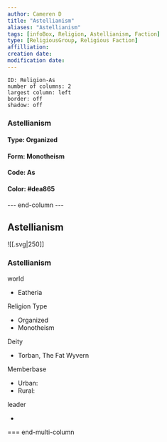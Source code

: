```yaml
---
author: Cameren D
title: "Astellianism"
aliases: "Astellianism"
tags: [infoBox, Religion, Astellianism, Faction]
type: [ReligiousGroup, Religious Faction]
affilliation: 
creation date:  
modification date: 
---
```



```start-multi-column  
ID: Religion-As  
number of columns: 2  
largest column: left
border: off
shadow: off
```

### Astellianism

#### Type: Organized

#### Form: Monotheism

#### Code: As

#### **Color:** #dea865

--- end-column ---
<html>
    <div class="infobox">
        <div class="heading">
            <h2>Astellianism</h2>
        </div>
    </div>
</html>

![[.svg|250]]

<html>
    <div class="infobox">
        <div class="infobox-group">
            <div class="heading">
                <h3>Astellianism</h3>
            </div>
            <div class="infobox-datarow">
                <p class="data-heading">world</p>
                <ul class="data-content">
                    <li>Eatheria</li>
                </ul>
            </div>
            <div class="infobox-datarow">
                <p class="data-heading">Religion Type</p>
                <ul class="data-content">
                    <li>Organized</li>
                    <li>Monotheism</li>
                </ul>
            </div>
            <div class="infobox-datarow">
                <p class="data-heading">Deity</p>
                <ul class="data-content">
                    <li>Torban, The Fat Wyvern</li>
                </ul>
            </div>
            <div class="infobox-datarow">
                <p class="data-heading">Memberbase</p>
                <ul class="data-content">
                    <li>Urban: </li>
                    <li>Rural: </li>
                </ul>
            </div>
            <div class="infobox-datarow">
                <p class="data-heading">leader</p>
                <ul class="data-content">
                    <li></li>
                </ul>
            </div>
        </div>
    </div>
</div>
</html>

=== end-multi-column